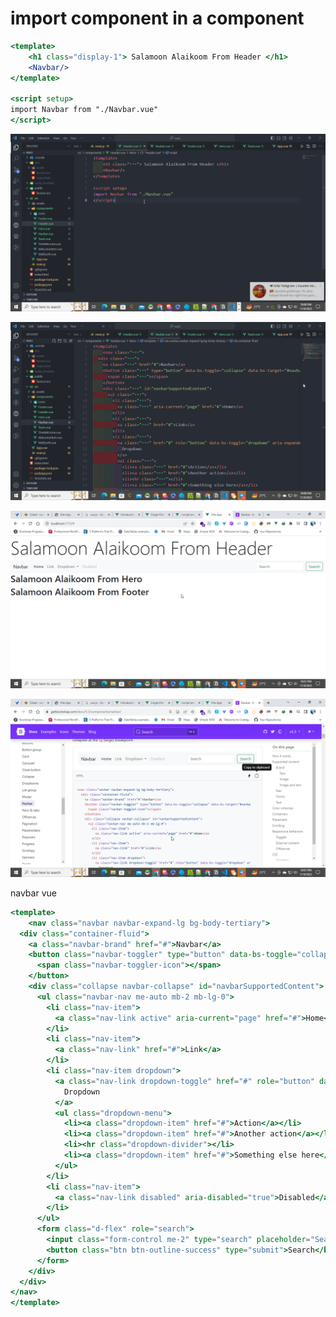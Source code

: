 # import component in a component

```jsx
<template>
    <h1 class="display-1"> Salamoon Alaikoom From Header </h1>
    <Navbar/>
</template>

<script setup>
import Navbar from "./Navbar.vue"
</script>
```

![Untitled](import%20component%20in%20a%20component%20c7643353e3604cf58882d24c10be6f26/Untitled.png)

![Untitled](import%20component%20in%20a%20component%20c7643353e3604cf58882d24c10be6f26/Untitled%201.png)

![Untitled](import%20component%20in%20a%20component%20c7643353e3604cf58882d24c10be6f26/Untitled%202.png)

![Untitled](import%20component%20in%20a%20component%20c7643353e3604cf58882d24c10be6f26/Untitled%203.png)

navbar vue

```jsx
<template>
    <nav class="navbar navbar-expand-lg bg-body-tertiary">
  <div class="container-fluid">
    <a class="navbar-brand" href="#">Navbar</a>
    <button class="navbar-toggler" type="button" data-bs-toggle="collapse" data-bs-target="#navbarSupportedContent" aria-controls="navbarSupportedContent" aria-expanded="false" aria-label="Toggle navigation">
      <span class="navbar-toggler-icon"></span>
    </button>
    <div class="collapse navbar-collapse" id="navbarSupportedContent">
      <ul class="navbar-nav me-auto mb-2 mb-lg-0">
        <li class="nav-item">
          <a class="nav-link active" aria-current="page" href="#">Home</a>
        </li>
        <li class="nav-item">
          <a class="nav-link" href="#">Link</a>
        </li>
        <li class="nav-item dropdown">
          <a class="nav-link dropdown-toggle" href="#" role="button" data-bs-toggle="dropdown" aria-expanded="false">
            Dropdown
          </a>
          <ul class="dropdown-menu">
            <li><a class="dropdown-item" href="#">Action</a></li>
            <li><a class="dropdown-item" href="#">Another action</a></li>
            <li><hr class="dropdown-divider"></li>
            <li><a class="dropdown-item" href="#">Something else here</a></li>
          </ul>
        </li>
        <li class="nav-item">
          <a class="nav-link disabled" aria-disabled="true">Disabled</a>
        </li>
      </ul>
      <form class="d-flex" role="search">
        <input class="form-control me-2" type="search" placeholder="Search" aria-label="Search">
        <button class="btn btn-outline-success" type="submit">Search</button>
      </form>
    </div>
  </div>
</nav>
</template>
```